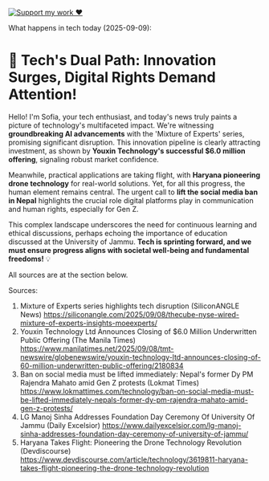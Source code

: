 [![Support my work ❤️](https://img.shields.io/badge/Support%20my%20work%20❤️-orange?style=for-the-badge&logo=patreon&logoColor=white)](https://www.patreon.com/c/evertonics)

What happens in tech today (2025-09-09):

# 🚀 Tech's Dual Path: Innovation Surges, Digital Rights Demand Attention!

Hello! I'm Sofia, your tech enthusiast, and today's news truly paints a picture of technology's multifaceted impact. We're witnessing **groundbreaking AI advancements** with the 'Mixture of Experts' series, promising significant disruption. This innovation pipeline is clearly attracting investment, as shown by **Youxin Technology's successful $6.0 million offering**, signaling robust market confidence.

Meanwhile, practical applications are taking flight, with **Haryana pioneering drone technology** for real-world solutions. Yet, for all this progress, the human element remains central. The urgent call to **lift the social media ban in Nepal** highlights the crucial role digital platforms play in communication and human rights, especially for Gen Z.

This complex landscape underscores the need for continuous learning and ethical discussions, perhaps echoing the importance of education discussed at the University of Jammu. **Tech is sprinting forward, and we must ensure progress aligns with societal well-being and fundamental freedoms!** 💡

All sources are at the section below.

Sources:
1. Mixture of Experts series highlights tech disruption (SiliconANGLE News)
   https://siliconangle.com/2025/09/08/thecube-nyse-wired-mixture-of-experts-insights-moeexperts/
2. Youxin Technology Ltd Announces Closing of $6.0 Million Underwritten Public Offering (The Manila Times)
   https://www.manilatimes.net/2025/09/08/tmt-newswire/globenewswire/youxin-technology-ltd-announces-closing-of-60-million-underwritten-public-offering/2180834
3. Ban on social media must be lifted immediately: Nepal's former Dy PM Rajendra Mahato amid Gen Z protests (Lokmat Times)
   https://www.lokmattimes.com/technology/ban-on-social-media-must-be-lifted-immediately-nepals-former-dy-pm-rajendra-mahato-amid-gen-z-protests/
4. LG Manoj Sinha Addresses Foundation Day Ceremony Of University Of Jammu (Daily Excelsior)
   https://www.dailyexcelsior.com/lg-manoj-sinha-addresses-foundation-day-ceremony-of-university-of-jammu/
5. Haryana Takes Flight: Pioneering the Drone Technology Revolution (Devdiscourse)
   https://www.devdiscourse.com/article/technology/3619811-haryana-takes-flight-pioneering-the-drone-technology-revolution